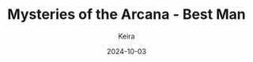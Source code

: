 ---
title: 'Mysteries of the Arcana - Best Man'
alt: 'Mysteries of the Arcana'
date: '2024-10-03'
author: 'Keira'
artist: 'Keira'
---